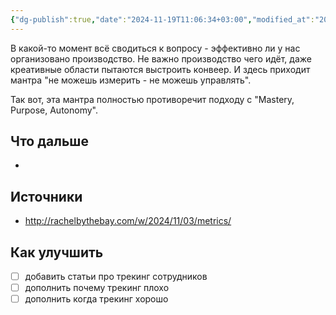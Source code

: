 ```yaml
---
{"dg-publish":true,"date":"2024-11-19T11:06:34+03:00","modified_at":"2024-12-02T17:31:37+03:00","tags":["status/writing","topic/management"],"permalink":"/forge/mgmt/трекинг сотрудников/","dgPassFrontmatter":true}
---
```



В какой-то момент всё сводиться к вопросу - эффективно ли у нас организовано производство. Не важно производство чего идёт, даже креативные области пытаются выстроить конвеер. И здесь приходит мантра "не можешь измерить - не можешь управлять".

Так вот, эта мантра полностью противоречит подходу с "Mastery, Purpose, Autonomy". 


## Что дальше



- 

## Источники



- http://rachelbythebay.com/w/2024/11/03/metrics/

## Как улучшить

- [ ] добавить статьи про трекинг сотрудников
- [ ] дополнить почему трекинг плохо
- [ ] дополнить когда трекинг хорошо

